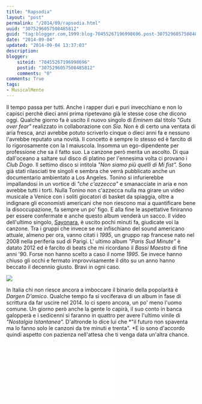 ```yaml
---
title: "Rapsodia"
layout: "post"
permalink: "/2014/09/rapsodia.html"
uuid: "3075296057508485812"
guid: "tag:blogger.com,1999:blog-70455267196998696.post-3075296057508485812"
date: "2014-09-04"
updated: "2014-09-04 13:37:03"
description: 
blogger:
    siteid: "70455267196998696"
    postid: "3075296057508485812"
    comments: "0"
comments: True
tags:
- MusicalMente
---
```

Il tempo passa per tutti. Anche i rapper duri e puri invecchiano e non
lo capisci perchè dieci anni prima ripetevano già le stesse cose che
dicono oggi.
Qualche giorno fa è uscito il nuovo singolo di *Eminem* dal titolo
*"Guts over fear"* realizzato in collaborazione con *Sia*. Non è di
certo una ventata di aria fresca, anzi avrebbe potuto scriverlo cinque o
dieci anni fa e nessuno l'avrebbe reputato una novità. Il concetto è
sempre lo stesso ed è farcito di Io rigorosamente con la I maiuscola.
Insomma un ego-dipendente per professione che sa il fatto suo. La
canzone però merita un ascolto.
Di qua dall'oceano a saltare sul disco di platino per l'ennesima volta
ci provano i *Club Dogo*. Il settimo disco si intitola *"Non siamo più
quelli di Mi fist".* Sono già stati rilasciati tre singoli e sembra che
verrà pubblicato anche un documentario ambientato a Los Angeles. Tonino
si infurierebbe impallandosi in un vortice di *"che c'azzecca"* e
smanacciate in aria e non avrebbe tutti i torti. Nulla Tonino non
c'azzecca nulla ma girare un video musicale a Venice con i soliti
giocatori di basket da spiaggia, oltre a indignare gli economisti
americani che non riescono mai a quantificare bene la disoccupazione, fa
sempre un po' figo. E alla fine le aspettative finiranno per essere
confermate e anche questo album venderà un sacco. Il video dell'ultimo
singolo, [Sayonara](http://www.vevo.com/watch/club-dogo/SAYONARA-(feat-Lele-Spedicato-%E2%80%9CNegramaro%E2%80%9D)/ITUV71400091?syndicationid=bb8a16ab-1279-4f17-969b-1dba5eb60eda&shortlink=Jy54pr&country=IT&referralurl=http:%2F%2Ft.co%2FBN5TTTLJLl),
è uscito pochi minuti fa, giudicate voi la canzone.
Tra i gruppi che invece se ne infischiano del sound americano attuale,
almeno per ora, vanno citati i *1995*, un gruppo rap francese nato nel
2008 nella periferia sud di Parigi. L' ultimo album *"Paris Sud Minute"*
è datato 2012 ed è farcito di beats che mi ricordano il *Bassi Maestro*
di fine anni '90. Forse non hanno scelto a caso il nome *1995*. Se
invece hanno chiuso gli occhi e fermato improvvisamente il dito su un
anno hanno beccato il decennio giusto. Bravi in ogni caso.
  
[![](http://www.ofive.tv/wp-content/uploads/2011/03/1995big.jpg)](http://www.ofive.tv/wp-content/uploads/2011/03/1995big.jpg)
  
In Italia chi non riesce ancora a imboccare il binario della popolarità
è *Dargen D'amico*. Qualche tempo fa si vociferava di un album in fase
di scrittura da far uscire nel 2014. Io ci spero ancora, un po' meno
l'uomo comune. Un giorno però anche la gente lo capirà, il suo conto in
banca galopperà e i sedicenni si faranno in quattro per avere l'ultimo
vinile di *"Nostalgia Istantanea".* D'altronde lo dice lui che *"il
futuro non spaventa ma lo fanno solo le canzoni da tre minuti e
trenta". *E io sono d'accordo quindi aspetto con pazienza nell'attesa
che ti venga data un'altra chance.

<div class="youtube">
<iframe src="//www.youtube-nocookie.com/embed/aaLvhzWw1Uw?rel=0" frameborder="0" allowfullscreen></iframe>
</div>